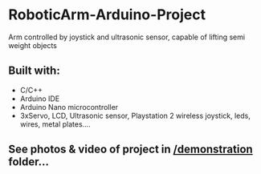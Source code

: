 # RoboticArm-Arduino-Project
Arm controlled by joystick and ultrasonic sensor, capable of lifting semi weight objects
## Built with:
  * C/C++
  * Arduino IDE
  * Arduino Nano microcontroller
  * 3xServo, LCD, Ultrasonic sensor, Playstation 2 wireless joystick, leds, wires, metal plates....
## See photos & video of project in [/demonstration](https://github.com/marko-hudomal/Arduino-RoboticArm/tree/master/demonstration) folder...


